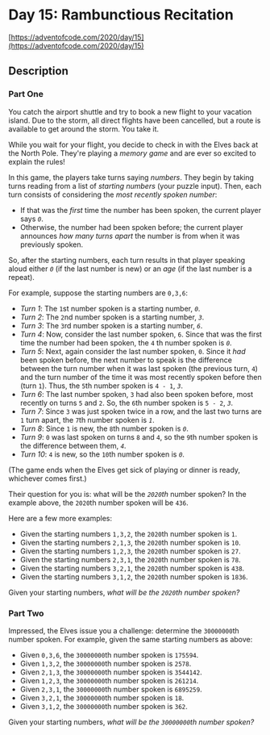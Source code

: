 # Day 15: Rambunctious Recitation

[https://adventofcode.com/2020/day/15](https://adventofcode.com/2020/day/15)

## Description

### Part One

You catch the airport shuttle and try to book a new flight to your vacation island. Due to the storm, all direct flights
have been cancelled, but a route is available to get around the storm. You take it.

While you wait for your flight, you decide to check in with the Elves back at the North Pole. They're playing a _memory
game_ and are <span title="Of course they are.">ever so excited</span> to explain the rules!

In this game, the players take turns saying _numbers_. They begin by taking turns reading from a list of _starting
numbers_ (your puzzle input). Then, each turn consists of considering the _most recently spoken number_:

* If that was the _first_ time the number has been spoken, the current player says _`0`_.
* Otherwise, the number had been spoken before; the current player announces _how many turns apart_ the number is from
  when it was previously spoken.

So, after the starting numbers, each turn results in that player speaking aloud either _`0`_ (if the last number is new)
or an _age_ (if the last number is a repeat).

For example, suppose the starting numbers are `0,3,6`:

* _Turn 1_: The `1`st number spoken is a starting number, _`0`_.
* _Turn 2_: The `2`nd number spoken is a starting number, _`3`_.
* _Turn 3_: The `3`rd number spoken is a starting number, _`6`_.
* _Turn 4_: Now, consider the last number spoken, `6`. Since that was the first time the number had been spoken, the `4`
  th number spoken is _`0`_.
* _Turn 5_: Next, again consider the last number spoken, `0`. Since it _had_ been spoken before, the next number to
  speak is the difference between the turn number when it was last spoken (the previous turn, `4`) and the turn number
  of the time it was most recently spoken before then (turn `1`). Thus, the `5`th number spoken is `4 - 1`, _`3`_.
* _Turn 6_: The last number spoken, `3` had also been spoken before, most recently on turns `5` and `2`. So, the `6`th
  number spoken is `5 - 2`, _`3`_.
* _Turn 7_: Since `3` was just spoken twice in a row, and the last two turns are `1` turn apart, the `7`th number spoken
  is _`1`_.
* _Turn 8_: Since `1` is new, the `8`th number spoken is _`0`_.
* _Turn 9_: `0` was last spoken on turns `8` and `4`, so the `9`th number spoken is the difference between them, _`4`_.
* _Turn 10_: `4` is new, so the `10`th number spoken is _`0`_.

(The game ends when the Elves get sick of playing or dinner is ready, whichever comes first.)

Their question for you is: what will be the _`2020`th_ number spoken? In the example above, the `2020`th number spoken
will be `436`.

Here are a few more examples:

* Given the starting numbers `1,3,2`, the `2020`th number spoken is `1`.
* Given the starting numbers `2,1,3`, the `2020`th number spoken is `10`.
* Given the starting numbers `1,2,3`, the `2020`th number spoken is `27`.
* Given the starting numbers `2,3,1`, the `2020`th number spoken is `78`.
* Given the starting numbers `3,2,1`, the `2020`th number spoken is `438`.
* Given the starting numbers `3,1,2`, the `2020`th number spoken is `1836`.

Given your starting numbers, _what will be the `2020`th number spoken?_

### Part Two

Impressed, the Elves issue you a challenge: determine the `30000000`th number spoken. For example, given the same
starting numbers as above:

* Given `0,3,6`, the `30000000`th number spoken is `175594`.
* Given `1,3,2`, the `30000000`th number spoken is `2578`.
* Given `2,1,3`, the `30000000`th number spoken is `3544142`.
* Given `1,2,3`, the `30000000`th number spoken is `261214`.
* Given `2,3,1`, the `30000000`th number spoken is `6895259`.
* Given `3,2,1`, the `30000000`th number spoken is `18`.
* Given `3,1,2`, the `30000000`th number spoken is `362`.

Given your starting numbers, _what will be the `30000000`th number spoken?_
